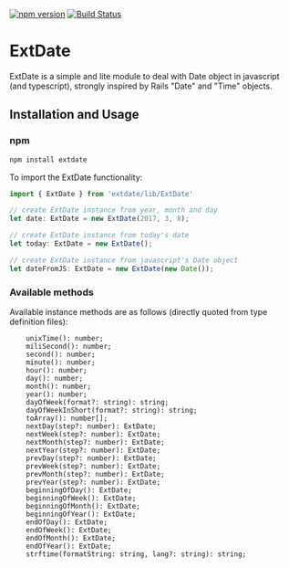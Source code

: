 [![npm version](https://badge.fury.io/js/extdate.svg)](https://badge.fury.io/js/extdate)
[![Build Status](https://travis-ci.org/chase0213/extdate.svg?branch=master)](https://travis-ci.org/chase0213/extdate)

# ExtDate

ExtDate is a simple and lite module to deal with Date object in javascript (and typescript), strongly inspired by Rails "Date" and "Time" objects.

## Installation and Usage

### npm

```bash
npm install extdate
```

To import the ExtDate functionality:

```typescript
import { ExtDate } from 'extdate/lib/ExtDate'

// create ExtDate instance from year, month and day
let date: ExtDate = new ExtDate(2017, 3, 8);

// create ExtDate instance from today's date
let today: ExtDate = new ExtDate();

// create ExtDate instance from javascript's Date object
let dateFromJS: ExtDate = new ExtDate(new Date());
```

### Available methods

Available instance methods are as follows (directly quoted from type definition files):

```
    unixTime(): number;
    miliSecond(): number;
    second(): number;
    minute(): number;
    hour(): number;
    day(): number;
    month(): number;
    year(): number;
    dayOfWeek(format?: string): string;
    dayOfWeekInShort(format?: string): string;
    toArray(): number[];
    nextDay(step?: number): ExtDate;
    nextWeek(step?: number): ExtDate;
    nextMonth(step?: number): ExtDate;
    nextYear(step?: number): ExtDate;
    prevDay(step?: number): ExtDate;
    prevWeek(step?: number): ExtDate;
    prevMonth(step?: number): ExtDate;
    prevYear(step?: number): ExtDate;
    beginningOfDay(): ExtDate;
    beginningOfWeek(): ExtDate;
    beginningOfMonth(): ExtDate;
    beginningOfYear(): ExtDate;
    endOfDay(): ExtDate;
    endOfWeek(): ExtDate;
    endOfMonth(): ExtDate;
    endOfYear(): ExtDate;
    strftime(formatString: string, lang?: string): string;
```

